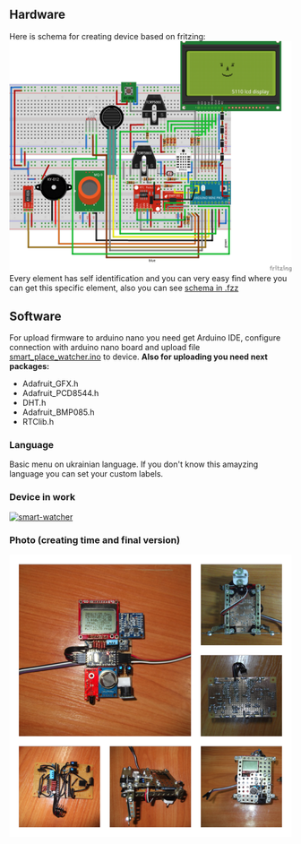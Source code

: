 ## Hardware
Here is schema for creating device based on fritzing:
![smart-watcher](/maket.png)
Every element has self identification and you can very easy find where you can get this specific element, also you can see [schema in .fzz](/maket.fzz)

## Software
For upload firmware to arduino nano you need get Arduino IDE, configure connection with arduino nano board and upload file [smart_place_watcher.ino](smart_place_watcher/smart_place_watcher.ino) to device.
**Also for uploading you need next packages:**
* Adafruit_GFX.h
* Adafruit_PCD8544.h
* DHT.h
* Adafruit_BMP085.h
* RTClib.h

### Language
Basic menu on ukrainian language. If you don't know this amayzing language you can set your custom labels.

### Device in work
[![smart-watcher](http://img.youtube.com/vi/iDc_tBFiMWg/0.jpg)](http://www.youtube.com/watch?v=iDc_tBFiMWg)

### Photo (creating time and final version)
![smart-watcher](/smart-watcher.png)
